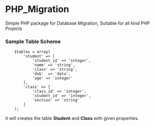 # PHP_Migration
Simple PHP package for Database Migration, Suitable for all kind PHP Projects

### Sample Table Scheme
        
        $tables = array(
            'student' => [
                'student_id' => 'integer',
                'name' => 'string',
                'class' => 'string',
                'dob'  => 'data',
                'age' => 'integer'
            ],
            'class' => [
                'class_id' => 'integer',
                'student_id' => 'integer',
                'section' => 'string'
            ]
        );
        
It will creates the table **Student** and **Class** with given properties.
